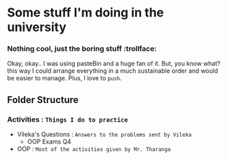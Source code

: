 # Some stuff I'm doing in the university
### Nothing cool, just the boring stuff :trollface:

Okay, okay.. I was using pasteBin and a huge fan of it. But, you know what? this way I could arrange everything in a much sustainable order and would be easier to manage. Plus, I love to `push`.


## Folder Structure

 ### Activities : `Things I do to practice`
  - Vileka's Questions : `Answers to the problems sent by Vileka`
     - OOP Exams Q4
  - OOP : `Most of the activities given by Mr. Tharanga`
     
